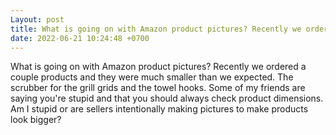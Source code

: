 ```yaml
---
Layout: post
title: What is going on with Amazon product pictures? Recently we ordered a couple products and they were m...
date: 2022-06-21 10:24:48 +0700
---
```

What is going on with Amazon product pictures? Recently we ordered a couple products and they were much smaller than we expected. The scrubber for the grill grids and the towel hooks. Some of my friends are saying you're stupid and that you should always check product dimensions. Am I stupid or are sellers intentionally making pictures to make products look bigger?